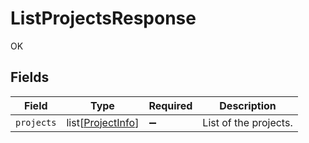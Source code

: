 # ListProjectsResponse

OK


## Fields

| Field                                                   | Type                                                    | Required                                                | Description                                             |
| ------------------------------------------------------- | ------------------------------------------------------- | ------------------------------------------------------- | ------------------------------------------------------- |
| `projects`                                              | list[[ProjectInfo](../../models/shared/projectinfo.md)] | :heavy_minus_sign:                                      | List of the projects.                                   |